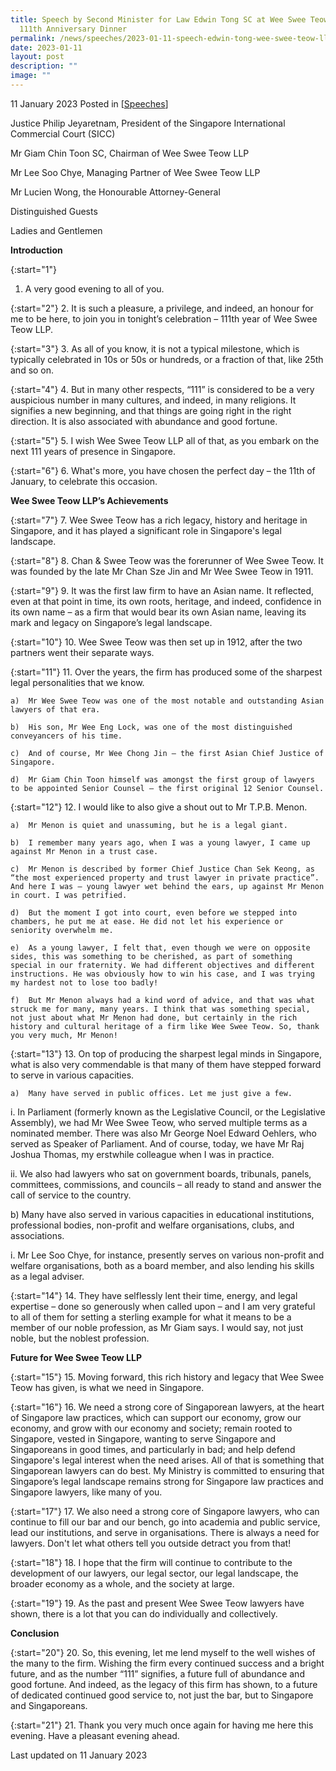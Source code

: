 ```yaml
---
title: Speech by Second Minister for Law Edwin Tong SC at Wee Swee Teow LLP's
  111th Anniversary Dinner
permalink: /news/speeches/2023-01-11-speech-edwin-tong-wee-swee-teow-llp-111th-anniversary-dinner/
date: 2023-01-11
layout: post
description: ""
image: ""
---
```

11 January 2023 Posted in [[Speeches](/news/speeches)]

Justice Philip Jeyaretnam, President of the Singapore International Commercial Court (SICC)

Mr Giam Chin Toon SC, Chairman of Wee Swee Teow LLP

Mr Lee Soo Chye, Managing Partner of Wee Swee Teow LLP

Mr Lucien Wong, the Honourable Attorney-General

Distinguished Guests

Ladies and Gentlemen

**Introduction**

{:start="1"}
1.	A very good evening to all of you.

{:start="2"}
2.	It is such a pleasure, a privilege, and indeed, an honour for me to be here, to join you in tonight’s celebration – 111th year of Wee Swee Teow LLP.

{:start="3"}
3.	As all of you know, it is not a typical milestone, which is typically celebrated in 10s or 50s or hundreds, or a fraction of that, like 25th and so on.

{:start="4"}
4.	But in many other respects, “111” is considered to be a very auspicious number in many cultures, and indeed, in many religions. It signifies a new beginning, and that things are going right in the right direction. It is also associated with abundance and good fortune.

{:start="5"}
5.	I wish Wee Swee Teow LLP all of that, as you embark on the next 111 years of presence in Singapore.

{:start="6"}
6.	What's more, you have chosen the perfect day – the 11th of January, to celebrate this occasion.

**Wee Swee Teow LLP’s Achievements**

{:start="7"}
7.	Wee Swee Teow has a rich legacy, history and heritage in Singapore, and it has played a significant role in Singapore's legal landscape.

{:start="8"}
8.	Chan & Swee Teow was the forerunner of Wee Swee Teow. It was founded by the late Mr Chan Sze Jin and Mr Wee Swee Teow in 1911.

{:start="9"}
9.	It was the first law firm to have an Asian name. It reflected, even at that point in time, its own roots, heritage, and indeed, confidence in its own name – as a firm that would bear its own Asian name, leaving its mark and legacy on Singapore’s legal landscape.

{:start="10"}
10.	Wee Swee Teow was then set up in 1912, after the two partners went their separate ways.

{:start="11"}
11.	Over the years, the firm has produced some of the sharpest legal personalities that we know. 

    a)	Mr Wee Swee Teow was one of the most notable and outstanding Asian lawyers of that era. 

    b)	His son, Mr Wee Eng Lock, was one of the most distinguished conveyancers of his time. 

    c)	And of course, Mr Wee Chong Jin – the first Asian Chief Justice of Singapore. 

    d)	Mr Giam Chin Toon himself was amongst the first group of lawyers to be appointed Senior Counsel – the first original 12 Senior Counsel.

{:start="12"}
12.	I would like to also give a shout out to Mr T.P.B. Menon. 

    a)	Mr Menon is quiet and unassuming, but he is a legal giant. 

    b)	I remember many years ago, when I was a young lawyer, I came up against Mr Menon in a trust case. 

    c)	Mr Menon is described by former Chief Justice Chan Sek Keong, as “the most experienced property and trust lawyer in private practice”. And here I was – young lawyer wet behind the ears, up against Mr Menon in court. I was petrified. 

    d)	But the moment I got into court, even before we stepped into chambers, he put me at ease. He did not let his experience or seniority overwhelm me. 

    e)	As a young lawyer, I felt that, even though we were on opposite sides, this was something to be cherished, as part of something special in our fraternity. We had different objectives and different instructions. He was obviously how to win his case, and I was trying my hardest not to lose too badly!

    f)	But Mr Menon always had a kind word of advice, and that was what struck me for many, many years. I think that was something special, not just about what Mr Menon had done, but certainly in the rich history and cultural heritage of a firm like Wee Swee Teow. So, thank you very much, Mr Menon!

{:start="13"}
13.	On top of producing the sharpest legal minds in Singapore, what is also very commendable is that many of them have stepped forward to serve in various capacities. 

    a)	Many have served in public offices. Let me just give a few. 

i.	In Parliament (formerly known as the Legislative Council, or the Legislative Assembly), we had Mr Wee Swee Teow, who served multiple terms as a nominated member. There was also Mr George Noel Edward Oehlers, who served as Speaker of Parliament. And of course, today, we have Mr Raj Joshua Thomas, my erstwhile colleague when I was in practice.

ii.	We also had lawyers who sat on government boards, tribunals, panels, committees, commissions, and councils – all ready to stand and answer the call of service to the country. 

b)	Many have also served in various capacities in educational institutions, professional bodies, non-profit and welfare organisations, clubs, and associations. 

i.	Mr Lee Soo Chye, for instance, presently serves on various non-profit and welfare organisations, both as a board member, and also lending his skills as a legal adviser.

{:start="14"}
14.	They have selflessly lent their time, energy, and legal expertise – done so generously when called upon – and I am very grateful to all of them for setting a sterling example for what it means to be a member of our noble profession, as Mr Giam says. I would say, not just noble, but the noblest profession.

**Future for Wee Swee Teow LLP**

{:start="15"}
15.	Moving forward, this rich history and legacy that Wee Swee Teow has given, is what we need in Singapore.

{:start="16"}
16.	We need a strong core of Singaporean lawyers, at the heart of Singapore law practices, which can support our economy, grow our economy, and grow with our economy and society; remain rooted to Singapore, vested in Singapore, wanting to serve Singapore and Singaporeans in good times, and particularly in bad; and help defend Singapore's legal interest when the need arises. All of that is something that Singaporean lawyers can do best. My Ministry is committed to ensuring that Singapore’s legal landscape remains strong for Singapore law practices and Singapore lawyers, like many of you.

{:start="17"}
17.	We also need a strong core of Singapore lawyers, who can continue to fill our bar and our bench, go into academia and public service, lead our institutions, and serve in organisations. There is always a need for lawyers. Don't let what others tell you outside detract you from that!

{:start="18"}
18.	I hope that the firm will continue to contribute to the development of our lawyers, our legal sector, our legal landscape, the broader economy as a whole, and the society at large.

{:start="19"}
19.	As the past and present Wee Swee Teow lawyers have shown, there is a lot that you can do individually and collectively.

**Conclusion**

{:start="20"}
20.	So, this evening, let me lend myself to the well wishes of the many to the firm. Wishing the firm every continued success and a bright future, and as the number “111” signifies, a future full of abundance and good fortune. And indeed, as the legacy of this firm has shown, to a future of dedicated continued good service to, not just the bar, but to Singapore and Singaporeans.

{:start="21"}
21.	Thank you very much once again for having me here this evening. Have a pleasant evening ahead.

<p class="right-side-updated">Last updated on 11 January 2023</p>